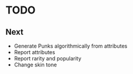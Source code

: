 # TODO

## Next

- Generate Punks algorithmically from attributes
- Report attributes
- Report rarity and popularity
- Change skin tone
